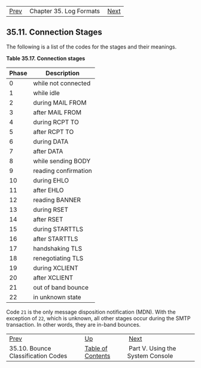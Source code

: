 |     |     |     |
| --- | --- | --- |
| [Prev](bounce_logger.classification.codes)  | Chapter 35. Log Formats |  [Next](p.operations) |

## 35.11. Connection Stages

The following is a list of the codes for the stages and their meanings.

<a name="table.log_formats.connection.stages"></a>

**Table 35.17. Connection stages**

| Phase | Description |
| --- | --- |
| 0 | while not connected |
| 1 | while idle |
| 2 | during MAIL FROM |
| 3 | after MAIL FROM |
| 4 | during RCPT TO |
| 5 | after RCPT TO |
| 6 | during DATA |
| 7 | after DATA |
| 8 | while sending BODY |
| 9 | reading confirmation |
| 10 | during EHLO |
| 11 | after EHLO |
| 12 | reading BANNER |
| 13 | during RSET |
| 14 | after RSET |
| 15 | during STARTTLS |
| 16 | after STARTTLS |
| 17 | handshaking TLS |
| 18 | renegotiating TLS |
| 19 | during XCLIENT |
| 20 | after XCLIENT |
| 21 | out of band bounce |
| 22 | in unknown state |

Code `21` is the only message disposition notification (MDN). With the exception of `22`, which is unknown, all other stages occur during the SMTP transaction. In other words, they are in-band bounces.

|     |     |     |
| --- | --- | --- |
| [Prev](bounce_logger.classification.codes)  | [Up](log_formats) |  [Next](p.operations) |
| 35.10. Bounce Classification Codes  | [Table of Contents](index) |  Part V. Using the System Console |

